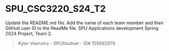 # SPU_CSC3220_S24_T2

Update the README.md file. Add the name of each team member and their GitHub user ID to the ReadMe file.
SPU Applications development
Spring 2024 Project, Team 2.
> Kyler Veenstra - SPUStudnet - ID# 155692979
